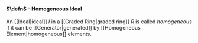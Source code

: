 #### $\defn$ – Homogeneous Ideal
An [[Ideal|ideal]] $I$ in a [[Graded Ring|graded ring]] $R$ is called *homogeneous* if it can be [[Generator|generated]] by [[Homogeneous Element|homogeneous]] elements.
